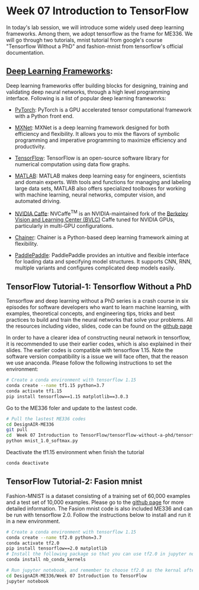 # Week 07 Introduction to TensorFlow
In today's lab session, we will introduce some widely used deep learning frameworks. Among them, we adopt tensorflow as the frame for ME336. We will go through two tutorials, mnist tutorial from google's course "Tensorflow Without a PhD" and fashion-mnist from tensorflow's official documentation.


## [Deep Learning Frameworks](https://developer.nvidia.com/deep-learning-frameworks):
 Deep learning frameworks offer building blocks for designing, training and validating deep neural networks, through a high level programming interface. Following is a list of popular deep learning frameworks:
  - [PyTorch](https://pytorch.org/): PyTorch is a GPU accelerated tensor computational framework with a Python front end.
  - [MXNet](http://mxnet.incubator.apache.org/get_started?): MXNet is a deep learning framework designed for both efficiency and flexibility. It allows you to mix the flavors of symbolic programming and imperative programming to maximize efficiency and productivity.
  - [TensorFlow](https://docs.nvidia.com/deeplearning/frameworks/tensorflow-user-guide/index.html): TensorFlow is an open-source software library for numerical computation using data flow graphs.

  - [MATLAB](https://www.mathworks.com/solutions/deep-learning.html): MATLAB makes deep learning easy for engineers, scientists and domain experts. With tools and functions for managing and labeling large data sets, MATLAB also offers specialized toolboxes for working with machine learning, neural networks, computer vision, and automated driving.
  - [NVIDIA Caffe](https://docs.nvidia.com/deeplearning/frameworks/caffe-user-guide/index.html): NVCaffe<sup>TM</sup> is an NVIDIA-maintained fork of  the [Berkeley Vision and Learning Center (BVLC)](http://caffe.berkeleyvision.org/) Caffe tuned for NVIDIA GPUs, particularly in multi-GPU configurations.
  - [Chainer](https://chainer.org/): Chainer is a Python-based deep learning framework aiming at flexibility.
  - [PaddlePaddle](https://www.paddlepaddle.org.cn/): PaddlePaddle provides an intuitive and flexible interface for loading data and specifying model structures. It supports CNN, RNN, multiple variants and configures complicated deep models easily.

  ## TensorFlow Tutorial-1: Tensorflow Without a PhD
  Tensorflow and deep learning without a PhD series is a crash course in six episodes for software developers who want to learn machine learning, with examples, theoretical concepts, and engineering tips, tricks and best practices to build and train the neural networks that solve your problems. All the resources including video, slides, code can be found on the [github page](https://github.com/GoogleCloudPlatform/tensorflow-without-a-phd)

  In order to have a clearer idea of constructing neural network in tensorflow, it is recommended to use their earlier codes, which is also explained in their slides. The earlier codes is compatible with tensorflow 1.15. Note the software version compatibility is a issue we will face often, that the reason we use anaconda. Please follow the following instructions to set the environment:

  ```bash
  # Create a conda environment with tensorflow 1.15
  conda create --name tf1.15 python=3.7
  conda activate tf1.15
  pip install tensorflow==1.15 matplotlib==3.0.3
  ```

  Go to the ME336 foler and update to the lastest code.
  ```bash
  # Pull the lastest ME336 codes
  cd DesignAIR-ME336
  git pull
  cd  Week 07 Introduction to TensorFlow/tensorflow-without-a-phd/tensorflow-mnist-tutorial
  python mnist_1.0_softmax.py
  ```

  Deactivate the tf1.15 environment when finish the tutorial
  ```bash
  conda deactivate
  ```

  ## TensorFlow Tutorial-2: Fasion mnist

  Fashion-MNIST is a dataset consisting of a training set of 60,000 examples and a test set of 10,000 examples. Please go to the [github page](https://github.com/zalandoresearch/fashion-mnist#get-the-data) for more detailed information. The Fasion mnist code is also included ME336 and can be run with tensorflow 2.0. Follow the instructions below to install and run it in a new environment.
  ```bash
  # Create a conda environment with tensorflow 1.15
  conda create --name tf2.0 python=3.7
  conda activate tf2.0
  pip install tensorflow==2.0 matplotlib
  # Install the following package so that you can use tf2.0 in jupyter notebook
  conda install nb_conda_kernels

  # Run jupyter notebook, and remember to choose tf2.0 as the kernal after you open Fashion_mnist.ipynb
  cd DesignAIR-ME336/Week 07 Introduction to TensorFlow
  jupyter notebook
  ```


<!--
- [TensorFlow Basics](https://www.guru99.com/tensor-tensorflow.html): Tensor, Shape, Type, Graph, Sessions & Operators
- Tutorials: the examples are handwritten digits classification and image classification. The datasets used is [MNIST]((http://yann.lecun.com/exdb/mnist/)) and [FASHION MNIST](https://github.com/zalandoresearch/fashion-mnist#get-the-data), and they have been downloaded as mnist.npz and Fashion-MNIST in week07 folder.

## TensorFlow Installation
As [TensorFlow](https://pytorch.org/get-started/locally/#windows-anaconda)=2.x is not available from conda, we use pip to install it.
> ``pip install tensorflow==2.0``
> #if it's too slow, use other source like below    
> ``pip install tensorflow==2.0 -ihttps://pypi.tuna.tsinghua.edu.cn/simple/``

## TensorFlow Basic
Follow this [page](https://www.guru99.com/tensor-tensorflow.html) for a qucik overview of tensorflow basics. In this tutorial, you will learn:
- [What is a Tensor?](https://www.guru99.com/tensor-tensorflow.html#1)
- [Representation of a Tensor](https://www.guru99.com/tensor-tensorflow.html#2)
- [Types of Tensor](https://www.guru99.com/tensor-tensorflow.html#3)
- [Create a tensor of n-dimension](https://www.guru99.com/tensor-tensorflow.html#4)
- [Shape of tensor](https://www.guru99.com/tensor-tensorflow.html#5)
- [Type of data](https://www.guru99.com/tensor-tensorflow.html#6)
- [Creating operator](https://www.guru99.com/tensor-tensorflow.html#7)
- [Some Useful TensorFlow operators](https://www.guru99.com/tensor-tensorflow.html#8)
- [Variables](https://www.guru99.com/tensor-tensorflow.html#9)
- [Placeholder](https://www.guru99.com/tensor-tensorflow.html#10)
- [Session](https://www.guru99.com/tensor-tensorflow.html#11)
- [Graph](https://www.guru99.com/tensor-tensorflow.html#12)

## TensorFlow Tutorials
The official tutorial of tensorflow is [here](https://www.tensorflow.org/tutorials). And we also get some quick starts:
- **[mnist](http://yann.lecun.com/exdb/mnist/)**: run the [mnist.ipynb](./mnist.ipynbb). You can also refer to this [link](https://www.tensorflow.org/tutorials/quickstart/beginner).
- **[Fashion_mnist](https://github.com/zalandoresearch/fashion-mnist#get-the-data)**: Install matplotlib first as we need show figures ``conda install -c conda-forge matplotlib``; then run the [Fashion_mnist.ipynb](./Fashion_mnist.ipynb). You can also refer to this [link](https://www.tensorflow.org/tutorials/keras/classification).
-->
